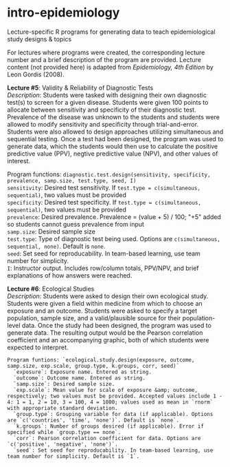 # intro-epidemiology
Lecture-specific R programs for generating data to teach epidemiological study designs &amp; topics  
  
For lectures where programs were created, the corresponding lecture number and a brief description of the program are provided. Lecture content (not provided here) is adapted from *Epidemiology, 4th Edition* by Leon Gordis (2008).   
  
**Lecture \#5**: Validity &amp; Reliability of Diagnostic Tests  
  *Description*: Students were tasked with designing their own diagnostic test(s) to screen for a given disease. Students were given 100 points to allocate between sensitivity and specificity of their diagnostic test. Prevalence of the disease was unknown to the students and students were allowed to modify sensitivity and specificity through trial-and-error. Students were also allowed to design approaches utilizing simultaneous and sequential testing. Once a test had been designed, the program was used to generate data, which the students would then use to calculate the positive predictive value (PPV), negtive predictive value (NPV), and other values of interest.  
    
  Program functions: `diagnostic.test.design(sensitivity, specificity, prevalence, samp.size, test.type, seed, I)`  
    `sensitivity`: Desired test sensitivity. If `test.type = c(simultaneous, sequential)`, two values must be provided    
    `specificity`: Desired test specificity. If `test.type = c(simultaneous, sequential)`, two values must be provided  
    `prevalence`: Desired prevalence. Prevalence = (value + 5) / 100; "+5" added so students cannot guess prevalence from input  
    `samp.size`: Desired sample size  
    `test.type`: Type of diagnostic test being used. Options are `c(simultaneous, sequential, none)`. Default is `none`.  
    `seed`: Set seed for reproducability. In team-based learning, use team number for simplicity.  
    `I`: Instructor output. Includes row/column totals, PPV/NPV, and brief explanations of how answers were reached.  
  
    
**Lecture \#6**: Ecological Studies  
  *Description*: Students were asked to design their own ecological study. Students were given a field within medicine from which to choose an exposure and an outcome. Students were asked to specify a target population, sample size, and a valid/plausible source for their population-level data. Once the study had been designed, the program was used to generate data. The resulting output would be the Pearson correlation coefficient and an accompanying graphic, both of which students were expected to interpret.    
    
    
    Program funtions: `ecological.study.design(exposure, outcome, samp.size, exp.scale, group.type, k.groups, corr, seed)`  
      `exposure`: Exposure name. Entered as string.  
      `outcome`: Outcome name. Entered as string.  
      `samp.size`: Desired sample size.  
      `exp.scale`: Mean value for scale of exposure &amp; outcome, respectively; two values must be provided. Accepted values include 1 - 4: 1 = 1, 2 = 10, 3 = 100, 4 = 1000; values used as mean in `rnorm` with appropriate standard deviation.  
      `group.type`: Grouping variable for data (if applicable). Options are `c('countries', 'time', 'none')`. Default is `none`.  
      `k.groups`: Number of groups desired (if applicable). Error if specified while `group.type == none`.  
      `corr`: Pearson correlation coefficient for data. Options are `c('positive', 'negative', 'none')`.  
      `seed`: Set seed for reproducability. In team-based learning, use team number for simplicity. Default is `1`.    

